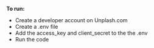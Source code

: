 **To run:**
- Create a developer account on Unplash.com
- Create a .env file
- Add the access_key and client_secret to the the .env
- Run the code 

